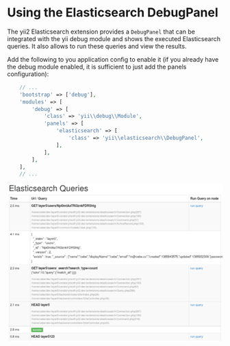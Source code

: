 # Using the Elasticsearch DebugPanel

The yii2 Elasticsearch extension provides a `DebugPanel` that can be integrated with the
yii debug module and shows the executed Elasticsearch queries. It also allows to run
these queries and view the results.

Add the following to you application config to enable it (if you already have the debug module
enabled, it is sufficient to just add the panels configuration):

```php
    // ...
    'bootstrap' => ['debug'],
    'modules' => [
        'debug' => [
            'class' => 'yii\\debug\\Module',
            'panels' => [
                'elasticsearch' => [
                    'class' => 'yii\\elasticsearch\\DebugPanel',
                ],
            ],
        ],
    ],
    // ...
```

![Elasticsearch DebugPanel](images/debug.png)
